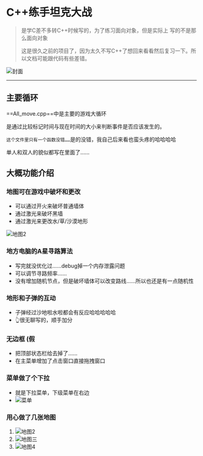 # C++练手坦克大战

> 是学C差不多转C++时候写的，为了练习面向对象，但是实际上 写的不是那么面向对象
>
> 这是很久之前的项目了，因为太久不写C++了想回来看看然后复习一下。所以文档可能跟代码有些差错。

![封面](https://img01.sogoucdn.com/app/a/100520146/e78857791fe51ab8bfbcf14285e27db8)

---

## 主要循环

==All_move.cpp==中是主要的游戏大循环

是通过比较标记时间与现在时间的大小来判断事件是否应该发生的。

`这个文件里只有一个函数没错……`是的没错，我自己后来看也蛮头疼的哈哈哈哈

单人和双人的貌似都写在里面了……

## 大概功能介绍

### 地图可在游戏中破坏和更改

- 可以通过开火来破坏普通墙体
- 通过激光来破坏黑墙
- 通过激光来更改水/草/沙漠地形

![地图2](https://img02.sogoucdn.com/app/a/100520146/0a0bf3347c405f8054763279778e235c)

### 地方电脑的A星寻路算法

- 写完就没优化过……debug掉一个内存泄露问题
- 可以调节寻路频率……
- 没有增加随机节点，但是破坏墙体可以改变路线……所以也还是有一点随机性

### 地形和子弹的互动

- 子弹经过沙地啦水啦都会有反应哈哈哈哈哈
- 👆很无聊写的，顺手加分

### 无边框 (假

- 把顶部状态栏给去掉了……
- 在主菜单增加了点击窗口直接拖拽窗口

### 菜单做了个下拉

- 就是下拉菜单，下级菜单在右边
- ![菜单](https://img03.sogoucdn.com/app/a/100520146/b2aa048cde49f68f11db0054e6fafd88)

### 用心做了几张地图

1. ![地图2](https://img02.sogoucdn.com/app/a/100520146/e199ee83fa2f363a7b174b4f28486be5)
2. ![地图三](https://img04.sogoucdn.com/app/a/100520146/2b086b20f12d0079367edf53f00dd748)
3. ![地图4](https://img03.sogoucdn.com/app/a/100520146/bfb1e2ba63e654f25c4c8097b0902852)



